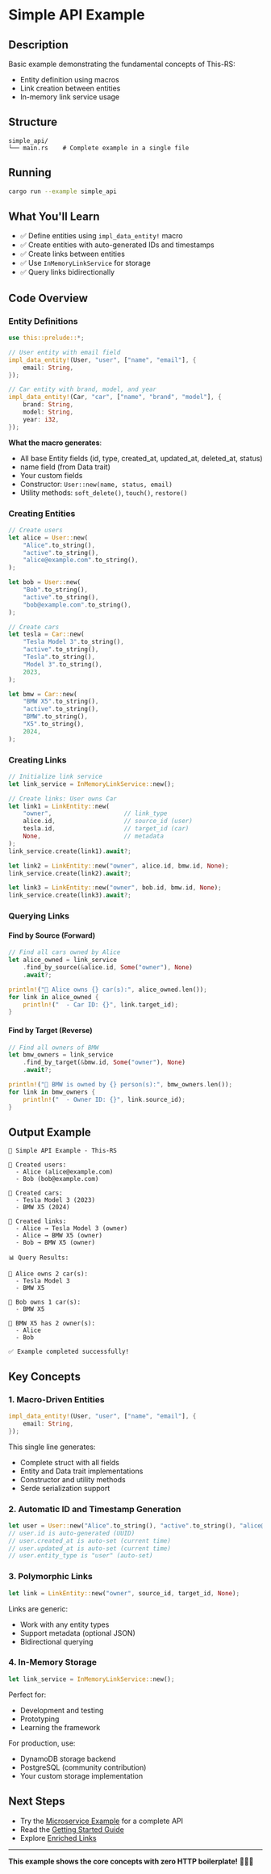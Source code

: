 # Simple API Example

## Description

Basic example demonstrating the fundamental concepts of This-RS:
- Entity definition using macros
- Link creation between entities
- In-memory link service usage

## Structure

```
simple_api/
└── main.rs    # Complete example in a single file
```

## Running

```bash
cargo run --example simple_api
```

## What You'll Learn

- ✅ Define entities using `impl_data_entity!` macro
- ✅ Create entities with auto-generated IDs and timestamps
- ✅ Create links between entities
- ✅ Use `InMemoryLinkService` for storage
- ✅ Query links bidirectionally

## Code Overview

### Entity Definitions

```rust
use this::prelude::*;

// User entity with email field
impl_data_entity!(User, "user", ["name", "email"], {
    email: String,
});

// Car entity with brand, model, and year
impl_data_entity!(Car, "car", ["name", "brand", "model"], {
    brand: String,
    model: String,
    year: i32,
});
```

**What the macro generates**:
- All base Entity fields (id, type, created_at, updated_at, deleted_at, status)
- name field (from Data trait)
- Your custom fields
- Constructor: `User::new(name, status, email)`
- Utility methods: `soft_delete()`, `touch()`, `restore()`

### Creating Entities

```rust
// Create users
let alice = User::new(
    "Alice".to_string(),
    "active".to_string(),
    "alice@example.com".to_string(),
);

let bob = User::new(
    "Bob".to_string(),
    "active".to_string(),
    "bob@example.com".to_string(),
);

// Create cars
let tesla = Car::new(
    "Tesla Model 3".to_string(),
    "active".to_string(),
    "Tesla".to_string(),
    "Model 3".to_string(),
    2023,
);

let bmw = Car::new(
    "BMW X5".to_string(),
    "active".to_string(),
    "BMW".to_string(),
    "X5".to_string(),
    2024,
);
```

### Creating Links

```rust
// Initialize link service
let link_service = InMemoryLinkService::new();

// Create links: User owns Car
let link1 = LinkEntity::new(
    "owner",                    // link_type
    alice.id,                   // source_id (user)
    tesla.id,                   // target_id (car)
    None,                       // metadata
);
link_service.create(link1).await?;

let link2 = LinkEntity::new("owner", alice.id, bmw.id, None);
link_service.create(link2).await?;

let link3 = LinkEntity::new("owner", bob.id, bmw.id, None);
link_service.create(link3).await?;
```

### Querying Links

#### Find by Source (Forward)

```rust
// Find all cars owned by Alice
let alice_owned = link_service
    .find_by_source(&alice.id, Some("owner"), None)
    .await?;

println!("🚗 Alice owns {} car(s):", alice_owned.len());
for link in alice_owned {
    println!("  - Car ID: {}", link.target_id);
}
```

#### Find by Target (Reverse)

```rust
// Find all owners of BMW
let bmw_owners = link_service
    .find_by_target(&bmw.id, Some("owner"), None)
    .await?;

println!("👥 BMW is owned by {} person(s):", bmw_owners.len());
for link in bmw_owners {
    println!("  - Owner ID: {}", link.source_id);
}
```

## Output Example

```
🚀 Simple API Example - This-RS

👤 Created users:
  - Alice (alice@example.com)
  - Bob (bob@example.com)

🚗 Created cars:
  - Tesla Model 3 (2023)
  - BMW X5 (2024)

🔗 Created links:
  - Alice → Tesla Model 3 (owner)
  - Alice → BMW X5 (owner)
  - Bob → BMW X5 (owner)

📊 Query Results:

🚗 Alice owns 2 car(s):
  - Tesla Model 3
  - BMW X5

🚗 Bob owns 1 car(s):
  - BMW X5

👥 BMW X5 has 2 owner(s):
  - Alice
  - Bob

✅ Example completed successfully!
```

## Key Concepts

### 1. Macro-Driven Entities

```rust
impl_data_entity!(User, "user", ["name", "email"], {
    email: String,
});
```

This single line generates:
- Complete struct with all fields
- Entity and Data trait implementations
- Constructor and utility methods
- Serde serialization support

### 2. Automatic ID and Timestamp Generation

```rust
let user = User::new("Alice".to_string(), "active".to_string(), "alice@example.com".to_string());
// user.id is auto-generated (UUID)
// user.created_at is auto-set (current time)
// user.updated_at is auto-set (current time)
// user.entity_type is "user" (auto-set)
```

### 3. Polymorphic Links

```rust
let link = LinkEntity::new("owner", source_id, target_id, None);
```

Links are generic:
- Work with any entity types
- Support metadata (optional JSON)
- Bidirectional querying

### 4. In-Memory Storage

```rust
let link_service = InMemoryLinkService::new();
```

Perfect for:
- Development and testing
- Prototyping
- Learning the framework

For production, use:
- DynamoDB storage backend
- PostgreSQL (community contribution)
- Your custom storage implementation

## Next Steps

- Try the [Microservice Example](../microservice/README.md) for a complete API
- Read the [Getting Started Guide](../../docs/guides/GETTING_STARTED.md)
- Explore [Enriched Links](../../docs/guides/ENRICHED_LINKS.md)

---

**This example shows the core concepts with zero HTTP boilerplate!** 🚀🦀✨
